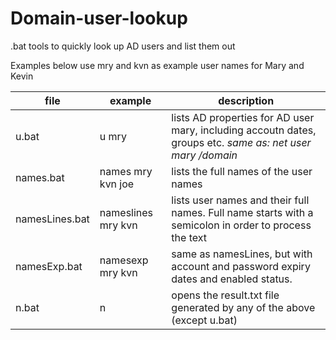 # Domain-user-lookup
.bat tools to quickly look up AD users and list them out

Examples below use mry and kvn as example user names for Mary and Kevin

|file            |example            |description                                                                  |
|----------------|-------------------|-----------------------------------------------------------------------------|
|u.bat           |u mry              |lists AD properties for AD user mary, including accoutn dates, groups etc. _same as: net user mary /domain_|
|names.bat       |names mry kvn joe  |lists the full names of the user names                                       |
|namesLines.bat  |nameslines mry kvn |lists user names and their full names. Full name starts with a semicolon in order to process the text|
|namesExp.bat    |namesexp mry kvn   |same as namesLines, but with account and password expiry dates and enabled status.|
|n.bat           |n                  |opens the result.txt file generated by any of the above (except u.bat)        |
